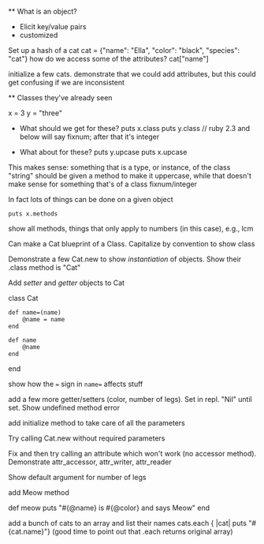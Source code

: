 ** What is an object?
- Elicit key/value pairs
- customized

Set up a hash of a cat
cat = {"name": "Ella", "color": "black", "species": "cat"} 
how do we access some of the attributes?
cat["name"]

initialize a few cats.  demonstrate that we could add attributes, but this could get confusing if we are inconsistent


** Classes they've already seen

x = 3
y = "three"

* What should we get for these?
puts x.class
puts y.class  // ruby 2.3 and below will say fixnum; after that it's integer

* What about for these?
puts y.upcase
puts x.upcase

This makes sense: something that is a type, or instance, of the class "string" should be given a method to make it uppercase, while that doesn't make sense for something that's of a class fixnum/integer

In fact lots of things can be done on a given object

`puts x.methods`

show all methods, things that only apply to numbers (in this case), e.g., lcm

Can make a Cat blueprint of a Class.  Capitalize by convention to show class

Demonstrate a few Cat.new to show _instantiation_ of objects.  Show their .class method is "Cat"

Add _setter_ and _getter_ objects to Cat

class Cat

	def name=(name)
		@name = name
	end

	def name
		@name
	end
end

show how the `=` sign in `name=` affects stuff

add a few more getter/setters (color, number of legs).  Set in repl.  "Nil" until set.  Show undefined method error

add initialize method to take care of all the parameters

Try calling Cat.new without required parameters

Fix and then try calling an attribute which won't work (no accessor method).  Demonstrate attr_accessor, attr_writer, attr_reader

Show default argument for number of legs

add Meow method

def meow
	puts "#{@name} is #{@color} and says Meow"
end

add a bunch of cats to an array and list their names
cats.each { |cat| puts "#{cat.name}"}
(good time to point out that .each returns original array)